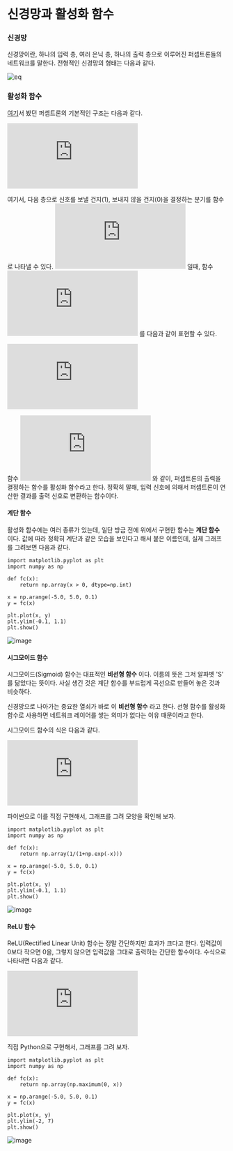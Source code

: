 # 신경망과 활성화 함수

### 신경망

신경망이란, 하나의 입력 층, 여러 은닉 층, 하나의 출력 층으로 이루어진 퍼셉트론들의 네트워크를 말한다. 전형적인 신경망의 형태는 다음과 같다.

![eq](image/Network.png)

### 활성화 함수

[여기](https://github.com/NoNamedSelfDriveing/DeepLearningStudy/blob/master/Soomin/1_Perceptron.md)서 봤던 퍼셉트론의 기본적인 구조는 다음과 같다.

![eq](https://latex.codecogs.com/gif.latex?Y%20%3D%20%5Cleft%5C%7B%5Cbegin%7Bmatrix%7D%200%20%5C%20%5C%20%5C%20%28w_1x_1&plus;w_2x_2&plus;b%20%5Cleq%200%29%5C%5C%201%20%5C%20%5C%20%5C%20%28w_1x_1&plus;w_2x_2&plus;b%20%3E%200%29%20%5Cend%7Bmatrix%7D%5Cright.)

여기서, 다음 층으로 신호를 보낼 건지(1), 보내지 않을 건지(0)을 결정하는 분기를 함수로 나타낼 수 있다. ![eq](https://latex.codecogs.com/png.latex?x%20%3D%20w_1x_1&plus;w_2x_2&plus;b) 일때, 함수 ![eq](https://latex.codecogs.com/png.latex?h%28x%29) 를 다음과 같이 표현할 수 있다.

![eq](https://latex.codecogs.com/png.latex?h%28x%29%20%3D%20%5Cleft%5C%7B%5Cbegin%7Bmatrix%7D%201%20%5C%20%5C%20%5C%20%28x%5Cleq%200%29%20%5C%5C%200%20%5C%20%5C%20%5C%20%28x%20%3E%201%29%20%5Cend%7Bmatrix%7D%5Cright.)

함수 ![eq](https://latex.codecogs.com/png.latex?h%28x%29) 와 같이, 퍼셉트론의 출력을 결정하는 함수를 활성화 함수라고 한다. 정확히 말해, 입력 신호에 의해서 퍼셉트론이 연산한 결과를 출력 신호로 변환하는 함수이다.

#### 계단 함수

활성화 함수에는 여러 종류가 있는데, 일단 방금 전에 위에서 구현한 함수는 __계단 함수__ 이다. 값에 따라 정확히 계단과 같은 모습을 보인다고 해서 붙은 이름인데, 실제 그래프를 그려보면 다음과 같다.

```
import matplotlib.pyplot as plt
import numpy as np

def fc(x):
    return np.array(x > 0, dtype=np.int)

x = np.arange(-5.0, 5.0, 0.1)
y = fc(x)

plt.plot(x, y)
plt.ylim(-0.1, 1.1)
plt.show()
```

![image](https://github.com/MagmaTart/DeepLearningStudy/blob/master/Soomin/image/stairs_function.PNG)

#### 시그모이드 함수

시그모이드(Sigmoid) 함수는 대표적인 __비선형 함수__ 이다. 이름의 뜻은 그저 알파벳 'S' 를 닮았다는 뜻이다. 사실 생긴 것은 계단 함수를 부드럽게 곡선으로 만들어 놓은 것과 비슷하다.

신경망으로 나아가는 중요한 열쇠가 바로 이 __비선형 함수__ 라고 한다. 선형 함수를 활성화 함수로 사용하면 네트워크 레이어를 쌓는 의미가 없다는 이유 때문이라고 한다.

시그모이드 함수의 식은 다음과 같다.

![eq](https://latex.codecogs.com/png.latex?h%28x%29%20%3D%20%5Cfrac%7B1%7D%7B1&plus;e%5E%7B-x%7D%7D)

파이썬으로 이를 직접 구현해서, 그래프를 그려 모양을 확인해 보자.

```
import matplotlib.pyplot as plt
import numpy as np

def fc(x):
    return np.array(1/(1+np.exp(-x)))

x = np.arange(-5.0, 5.0, 0.1)
y = fc(x)

plt.plot(x, y)
plt.ylim(-0.1, 1.1)
plt.show()
```

![image](https://github.com/MagmaTart/DeepLearningStudy/blob/master/Soomin/image/sigmoid_function.PNG)

#### ReLU 함수
ReLU(Rectified Linear Unit) 함수는 정말 간단하지만 효과가 크다고 한다. 입력값이 0보다 작으면 0을, 그렇지 않으면 입력값을 그대로 출력하는 간단한 함수이다. 수식으로 나타내면 다음과 같다.

![eq](https://latex.codecogs.com/png.latex?h%28x%29%20%3D%20%5Cleft%5C%7B%5Cbegin%7Bmatrix%7D%200%20%5C%20%5C%20%5C%20%28x%5Cleq%200%29%20%5C%5C%20x%20%5C%20%5C%20%5C%20%28x%20%3E%200%29%20%5Cend%7Bmatrix%7D%5Cright.)

직접 Python으로 구현해서, 그래프를 그려 보자.

```
import matplotlib.pyplot as plt
import numpy as np

def fc(x):
    return np.array(np.maximum(0, x))

x = np.arange(-5.0, 5.0, 0.1)
y = fc(x)

plt.plot(x, y)
plt.ylim(-2, 7)
plt.show()
```

![image](https://github.com/MagmaTart/DeepLearningStudy/blob/master/Soomin/image/ReLU_function.PNG)
